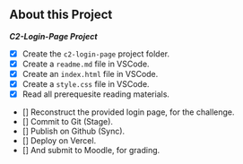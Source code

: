 ## About this Project
***C2-Login-Page Project***
-   [x] Create the `c2-login-page` project folder.
-   [x] Create a `readme.md` file in VSCode.
-   [x] Create an `index.html` file in VSCode.
-   [x] Create a `style.css` file in VSCode.
-   [x] Read all prerequesite reading materials.
-   [] Reconstruct the provided login page, for the challenge.
-   [] Commit to Git (Stage).
-   [] Publish on Github (Sync).
-   [] Deploy on Vercel.
-   [] And submit to Moodle, for grading.
